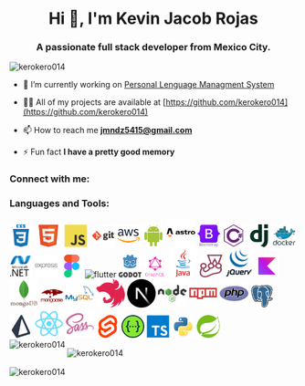 <h1 align="center">Hi 👋, I'm Kevin Jacob Rojas</h1>
<h3 align="center">A passionate full stack developer from Mexico City.</h3>

<p align="left"> <img src="https://komarev.com/ghpvc/?username=kerokero014&label=Profile%20views&color=0a8bdb&style=plastic" alt="kerokero014" /> </p>

- 🔭 I’m currently working on [Personal Lenguage Managment System](https://github.com/kerokero014/miniature-octo-goggles)

- 👨‍💻 All of my projects are available at [https://github.com/kerokero014](https://github.com/kerokero014)

- 📫 How to reach me **jmndz5415@gmail.com**

- ⚡ Fun fact **I have a pretty good memory**

<h3 align="left">Connect with me:</h3>
<p align="left">
</p>

<h3 align="left">Languages and Tools:</h3>
<div>
    <img src="https://github.com/devicons/devicon/blob/master/icons/css3/css3-plain-wordmark.svg"  title="CSS3" alt="CSS" width="40" height="40"/>&nbsp;
    <img src="https://github.com/devicons/devicon/blob/master/icons/html5/html5-original.svg" title="HTML5" alt="HTML" width="40" height="40"/>&nbsp;
    <img src="https://github.com/devicons/devicon/blob/master/icons/javascript/javascript-original.svg" title="JavaScript" alt="JavaScript" width="40" height="40"/>&nbsp;
    <img src="https://github.com/devicons/devicon/blob/master/icons/git/git-original-wordmark.svg" title="Git" **alt="Git" width="40" height="40"/>
    <img src="https://github.com/devicons/devicon/blob/master/icons/amazonwebservices/amazonwebservices-original-wordmark.svg" title="aws" alt="aws" width="40" height="40"/> 
    <img src="https://github.com/devicons/devicon/blob/master/icons/android/android-original.svg" title="android" alt="android" width="40" height="40"/>
    <img src="https://github.com/devicons/devicon/blob/master/icons/astro/astro-original-wordmark.svg" title="astro" alt="astro" width="50" height="50"/>
    <img src="https://github.com/devicons/devicon/blob/master/icons/bootstrap/bootstrap-original-wordmark.svg" title="bootstrap" alt="boostrap" width="40" height="40"/>
    <img src="https://github.com/devicons/devicon/blob/master/icons/csharp/csharp-line.svg" title="c#" alt="C#" width="40" height="40"/>
    <img src="https://github.com/devicons/devicon/blob/master/icons/django/django-plain.svg" title="DJ" alt="DJ" width="40" height="40"/>
    <img src="https://github.com/devicons/devicon/blob/master/icons/docker/docker-original-wordmark.svg" title="docker" alt="docker" width="40" height="40"/>
    <img src="https://github.com/devicons/devicon/blob/master/icons/dot-net/dot-net-original-wordmark.svg" title=".NEt" alt=".NET" width="40" height="40"/>
    <img src="https://github.com/devicons/devicon/blob/master/icons/express/express-original-wordmark.svg" title="EX" alt="EX" width="40" height="40"/>
    <img src="https://github.com/devicons/devicon/blob/master/icons/figma/figma-original.svg" title="figma" alt="figma" width="40" height="40"/>
    <img src="https://www.vectorlogo.zone/logos/framer/framer-icon.svg" title="fultter" alt="flutter" width="40" height="40"/>
    <img src="https://github.com/devicons/devicon/blob/master/icons/godot/godot-original-wordmark.svg" title="godot" alt="godot" width="40" height="40"/>
    <img src="https://github.com/devicons/devicon/blob/master/icons/graphql/graphql-plain-wordmark.svg" title="graphql" alt="graphql" width="40" height="40"/>
    <img src="https://github.com/devicons/devicon/blob/master/icons/java/java-original-wordmark.svg" title="Java" alt="Java" width="50" height="50"/>
    <img src="https://github.com/devicons/devicon/blob/master/icons/jest/jest-plain.svg" title="jest" alt="jest" width="40" height="40"/>
    <img src="https://github.com/devicons/devicon/blob/master/icons/jquery/jquery-original-wordmark.svg" title="JQuery" alt="Jquery" width="50" height="50"/>
    <img src="https://github.com/devicons/devicon/blob/master/icons/kotlin/kotlin-original.svg" title="K" alt="K" width="40" height="40"/>
    <img src="https://github.com/devicons/devicon/blob/master/icons/mongodb/mongodb-original-wordmark.svg" title="mongo" alt="mongo" width="50" height="50"/>
    <img src="https://github.com/devicons/devicon/blob/master/icons/mongoose/mongoose-original-wordmark.svg" title="mongoose" alt="mongoose" width="40" height="40"/>
    <img src="https://github.com/devicons/devicon/blob/master/icons/mysql/mysql-original-wordmark.svg" title="mysql" alt="mysql" width="50" height="50"/>
    <img src="https://github.com/devicons/devicon/blob/master/icons/nestjs/nestjs-original.svg" title="nestjs" alt="nestjs" width="50" height="50"/>
    <img src="https://github.com/devicons/devicon/blob/master/icons/nextjs/nextjs-original.svg" title="nextjs" alt="nextjs" width="50" height="50"/>
    <img src="https://github.com/devicons/devicon/blob/master/icons/nodejs/nodejs-original-wordmark.svg" title="nodejs" alt="nodejs" width="50" height="50"/>
    <img src="https://github.com/devicons/devicon/blob/master/icons/npm/npm-original-wordmark.svg" title="npm" alt="npm" width="50" height="50"/>
    <img src="https://github.com/devicons/devicon/blob/master/icons/php/php-original.svg" title="php" alt="php" width="50" height="50"/>
    <img src="https://github.com/devicons/devicon/blob/master/icons/postgresql/postgresql-original.svg" title="postgres" alt="postgres" width="40" height="40"/>
    <img src="https://github.com/devicons/devicon/blob/master/icons/prisma/prisma-original.svg" title="prisma" alt="prisma" width="40" height="40"/>
    <img src="https://github.com/devicons/devicon/blob/master/icons/react/react-original.svg" title="react" alt="react" width="50" height="50"/>
    <img src="https://github.com/devicons/devicon/blob/master/icons/sass/sass-original.svg" title="sass" alt="sass" width="50" height="50"/>
    <img src="https://github.com/devicons/devicon/blob/master/icons/svelte/svelte-original.svg" title="svelte" alt="svelte" width="40" height="40"/>
    <img src="https://github.com/devicons/devicon/blob/master/icons/swagger/swagger-original.svg" title="swagger" alt="swagger" width="40" height="40"/>
    <img src="https://github.com/devicons/devicon/blob/master/icons/typescript/typescript-original.svg" title="TS" alt="TS" width="40" height="40"/>
    <img src="https://github.com/devicons/devicon/blob/master/icons/python/python-original.svg" title="PY" alt="PY" width="40" height="40"/>
    <img src="https://github.com/devicons/devicon/blob/master/icons/spring/spring-original.svg" title="spring" alt="Spring" width="40" height="40"/>
</div

<p><img align="left" src="https://github-readme-stats.vercel.app/api/top-langs?username=kerokero014&show_icons=true&locale=en&layout=compact" alt="kerokero014" /></p>

<p>&nbsp;<img align="center" src="https://github-readme-stats.vercel.app/api?username=kerokero014&show_icons=true&theme=tokyonight&bg_color=ffffff&locale=en" alt="kerokero014" /></p>

<p><img align="center" src="https://github-readme-streak-stats.herokuapp.com/?user=kerokero014&" alt="kerokero014" /></p>

